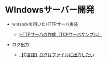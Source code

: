 # WIndowsサーバー開発

* winsockを用いたHTTPサーバ実装
  * [HTTPサーバの作成（TCPサーバサンプル）](https://www.geekpage.jp/programming/winsock/http-server.php)



* ログ出力
  * [【C言語】ログはファイルに出力したい](https://qiita.com/owaridesuyo0212/items/0758269947d34ab71904)

